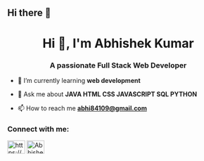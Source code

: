 ## Hi there 👋

<h1 align="center">Hi 👋, I'm Abhishek Kumar</h1>
<h3 align="center">A passionate Full Stack Web Developer</h3>

- 🌱 I’m currently learning **web development**

- 💬 Ask me about **JAVA HTML CSS JAVASCRIPT SQL PYTHON**

- 📫 How to reach me **abhi84109@gmail.com**

<h3 align="left">Connect with me:</h3>
<p align="left">
<a href="https://www.linkedin.com/in/abhishek-kumar-111638291?utm_source=share&utm_campaign=share_via&utm_content=profile&utm_medium=android_app" target="blank"><img align="center" src="https://raw.githubusercontent.com/rahuldkjain/github-profile-readme-generator/master/src/images/icons/Social/linked-in-alt.svg" alt="https://www.linkedin.com/in/abhishek-kumar-111638291?utm_source=share&utm_campaign=share_via&utm_content=profile&utm_medium=android_app" height="30" width="40" /></a>
<a href="https://www.facebook.com/profile.php?id=100009651030133" target="blank"><img align="center" src="https://raw.githubusercontent.com/rahuldkjain/github-profile-readme-generator/master/src/images/icons/Social/facebook.svg" alt="Abhishek Kumar" height="30" width="40" /></a>
</p>
